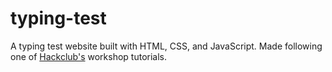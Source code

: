 # typing-test
A typing test website built with HTML, CSS, and JavaScript. Made following one of [Hackclub's](https://workshops.hackclub.com/) workshop tutorials.